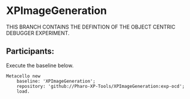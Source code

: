 # XPImageGeneration

THIS BRANCH CONTAINS THE DEFINTION OF THE OBJECT CENTRIC DEBUGGER EXPERIMENT.
  
## Participants:

Execute the baseline below.

```Smalltalk
Metacello new
	baseline: 'XPImageGeneration';
	repository: 'github://Pharo-XP-Tools/XPImageGeneration:exp-ocd';
	load.
```


